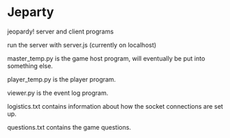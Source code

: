 # Jeparty
jeopardy! server and client programs

run the server with server.js (currently on localhost)

master\_temp.py is the game host program, will eventually be put into something else.

player\_temp.py is the player program.

viewer.py is the event log program.


logistics.txt contains information about how the socket connections are set up.

questions.txt contains the game questions.
